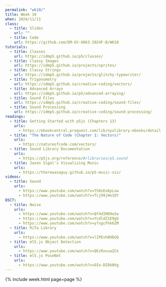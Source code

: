 ```yaml
---
permalink: "wk10/"
title: Week 10
when: 2024/11/11
class:
  - title: Slides
    url: ""
  - title: Code
    url: https://github.com/DM-GY-6063-2024F-B/WK10
tutorials:
  - title: Classes
    url: https://idmp5.github.io/p5/classes/
  - title: Classy Images
    url: https://idmp5.github.io/projects/sprites/
  - title: Classy Strings
    url: https://idmp5.github.io/projects/glitchy-typewriter/
  - title: Trigonometry
    url: https://idmp5.github.io/creative-coding/vectors/
  - title: Advanced Arrays
    url: https://idmp5.github.io/p5/advanced-arraying/
  - title: Sound Files
    url: https://idmp5.github.io/creative-coding/sound-files/
  - title: Sound Processing
    url: https://idmp5.github.io/creative-coding/sound-processing/
readings:
  - title: Getting Started with p5js (Chapters 13)
    urls:
      - https://ebookcentral.proquest.com/lib/nyulibrary-ebooks/detail.action?docID=4333728
  - title: "The Nature of Code (Chapter 1: Vectors)"
    urls:
      - https://natureofcode.com/vectors/
  - title: Sound Library Documentation
    urls:
      - https://p5js.org/reference/#/libraries/p5.sound
  - title: Jason Sigal's Visualizing Music
    urls:
      - https://therewasaguy.github.io/p5-music-viz/
videos:
  - title: Sound
    urls:
      - https://www.youtube.com/watch?v=TS0sEo6pLow
      - https://www.youtube.com/watch?v=Tcj99jHe1OY
DSCT:
  - title: Noise
    urls:
      - https://www.youtube.com/watch?v=Qf4dIN99e2w
      - https://www.youtube.com/watch?v=YcdldZ1E9gU
      - https://www.youtube.com/watch?v=y7sgcFhk6ZM
  - title: RiTa Library
    urls:
      - https://www.youtube.com/watch?v=lIPEvh8HbGQ
  - title: ml5.js Object Detection
    urls:
      - https://www.youtube.com/watch?v=QEzRxnuaZCk
  - title: ml5.js PoseNet
    urls:
      - https://www.youtube.com/watch?v=OIo-DIOkNVg
---
```

{% include week.html page=page %}
